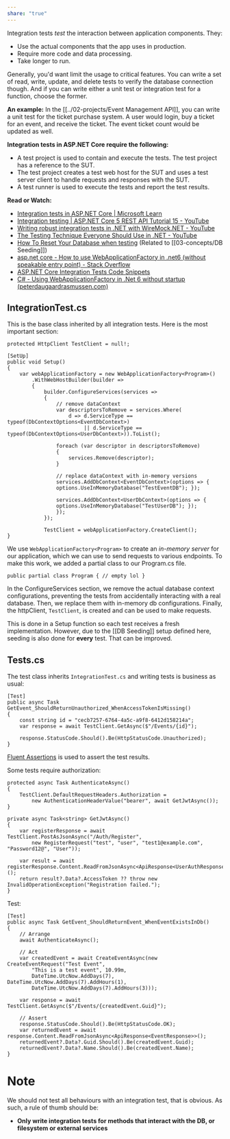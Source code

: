```yaml
---
share: "true"
---
```

Integration tests *test* the interaction between application components. They: 
- Use the actual components that the app uses in production.
- Require more code and data processing.
- Take longer to run.

Generally, you'd want limit the usage to critical features. You can write a set of read, write, update, and delete tests to verify the database connection though. And if you can write either a unit test or integration test for a function, choose the former.

**An example:**
In the [[../02-projects/Event Management API]], you can write a unit test for the ticket purchase system. A user would login, buy a ticket for an event, and receive the ticket. The event ticket count would be updated as well.

**Integration tests in ASP.NET Core require the following:**
- A test project is used to contain and execute the tests. The test project has a reference to the SUT.
- The test project creates a test web host for the SUT and uses a test server client to handle requests and responses with the SUT.
- A test runner is used to execute the tests and report the test results.


**Read or Watch:**
- [Integration tests in ASP.NET Core | Microsoft Learn](https://learn.microsoft.com/en-us/aspnet/core/test/integration-tests?view=aspnetcore-7.0)
- [Integration testing | ASP.NET Core 5 REST API Tutorial 15 - YouTube](https://www.youtube.com/watch?v=7roqteWLw4s)
- [Writing robust integration tests in .NET with WireMock.NET - YouTube](https://www.youtube.com/watch?v=YU3ohofu6UU&t=311s)
- [The Testing Technique Everyone Should Use in .NET - YouTube](https://www.youtube.com/watch?v=dasbRVz5MXo)
- [How To Reset Your Database when testing](https://www.youtube.com/watch?v=E4TeWBFzcCw&t=43s) (Related to [[03-concepts/DB Seeding]])
- [asp.net core - How to use WebApplicationFactory in .net6 (without speakable entry point) - Stack Overflow](https://stackoverflow.com/questions/69058176/how-to-use-webapplicationfactory-in-net6-without-speakable-entry-point)
- [ASP.NET Core Integration Tests Code Snippets](https://gist.github.com/Elfocrash/101ffc29947832545cdaebcb259c2f44)
- [C# - Using WebApplicationFactory in .Net 6 without startup (peterdaugaardrasmussen.com)](https://peterdaugaardrasmussen.com/2022/02/05/how-to-make-integration-tests-in-net-6-without-a-startup-cs-file/)

## IntegrationTest.cs
This is the base class inherited by all integration tests. Here is the most important section:

```
protected HttpClient TestClient = null!;  
  
[SetUp]  
public void Setup()  
{  
    var webApplicationFactory = new WebApplicationFactory<Program>()  
        .WithWebHostBuilder(builder =>  
        {  
            builder.ConfigureServices(services =>  
            {  
                // remove dataContext   
				var descriptorsToRemove = services.Where(  
                    d => d.ServiceType == typeof(DbContextOptions<EventDbContext>)  
                         || d.ServiceType == typeof(DbContextOptions<UserDbContext>)).ToList();  
  
                foreach (var descriptor in descriptorsToRemove)  
                {                    
	                services.Remove(descriptor);  
                }  
                
                // replace dataContext with in-memory versions  
			    services.AddDbContext<EventDbContext>(options => {
			    options.UseInMemoryDatabase("TestEventDB"); });  
            
	            services.AddDbContext<UserDbContext>(options => { 
	            options.UseInMemoryDatabase("TestUserDB"); });  
	            });        
		    });    
            
            TestClient = webApplicationFactory.CreateClient();  
}
```

We use `WebApplicationFactory<Program>` to create an *in-memory server* for our application, which we can use to send requests to various endpoints. To make this work, we added a partial class to our Program.cs file.

```
public partial class Program { // empty lol }
```

In the ConfigureServices section, we remove the actual database context configurations, preventing the tests from accidentally interacting with a real database. Then, we replace them with in-memory db configurations. 
Finally, the httpClient, `TestClient`, is created and can be used to make requests.

This is done in a Setup function so each test receives a fresh implementation. However, due to the [[DB Seeding]] setup defined here, seeding is also done for **every** test. That can be improved.
## Tests.cs
The test class inherits `IntegrationTest.cs` and writing tests is business as usual:

```
[Test]  
public async Task GetEvent_ShouldReturnUnauthorized_WhenAccessTokenIsMissing()  
{  
    const string id = "cecb7257-6764-4a5c-a9f8-6412d158214a";  
    var response = await TestClient.GetAsync($"/Events/{id}");  
  
    response.StatusCode.Should().Be(HttpStatusCode.Unauthorized);  
}
```

[Fluent Assertions](https://fluentassertions.com/) is used to assert the test results.

Some tests require authorization:
```
protected async Task AuthenticateAsync()  
{  
    TestClient.DefaultRequestHeaders.Authorization =  
        new AuthenticationHeaderValue("bearer", await GetJwtAsync());  
}  
  
private async Task<string> GetJwtAsync()  
{  
    var registerResponse = await TestClient.PostAsJsonAsync("/Auth/Register",  
        new RegisterRequest("test", "user", "test1@example.com", "Password12@", "User"));  
  
    var result = await registerResponse.Content.ReadFromJsonAsync<ApiResponse<UserAuthResponse>>();  
    return result?.Data?.AccessToken ?? throw new InvalidOperationException("Registration failed.");  
}
```


Test:
```
[Test]  
public async Task GetEvent_ShouldReturnEvent_WhenEventExistsInDb()  
{  
    // Arrange  
    await AuthenticateAsync();  
   
    // Act  
    var createdEvent = await CreateEventAsync(new CreateEventRequest("Test Event",  
        "This is a test event", 10.99m,  
        DateTime.UtcNow.AddDays(7), DateTime.UtcNow.AddDays(7).AddHours(1),  
        DateTime.UtcNow.AddDays(7).AddHours(3)));  
  
    var response = await TestClient.GetAsync($"/Events/{createdEvent.Guid}");  
  
    // Assert  
    response.StatusCode.Should().Be(HttpStatusCode.OK);  
    var returnedEvent = await response.Content.ReadFromJsonAsync<ApiResponse<EventResponse>>();  
    returnedEvent?.Data?.Guid.Should().Be(createdEvent.Guid);  
    returnedEvent?.Data?.Name.Should().Be(createdEvent.Name);  
}
```

# Note
We should not test all behaviours with an integration test, that is obvious. As such, a rule of thumb should be:
- **Only write integration tests for methods that interact with the DB, or filesystem or external services**